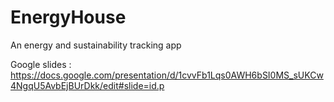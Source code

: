 # EnergyHouse
An energy and sustainability tracking app

Google slides : https://docs.google.com/presentation/d/1cvvFb1Lqs0AWH6bSI0MS_sUKCw4NgqU5AvbEjBUrDkk/edit#slide=id.p
